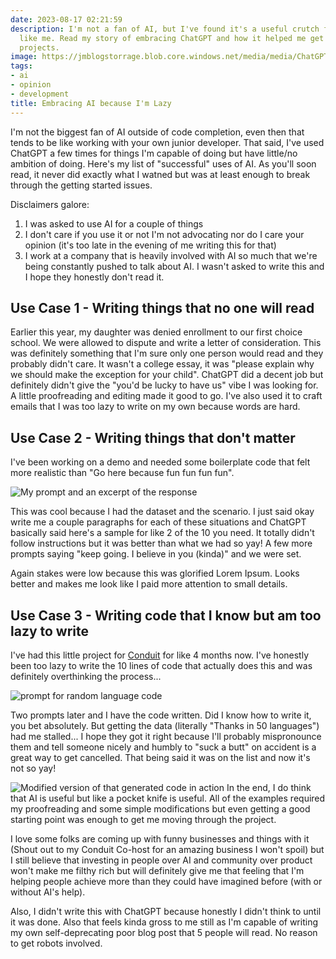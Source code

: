 ```yaml
---
date: 2023-08-17 02:21:59
description: I'm not a fan of AI, but I've found it's a useful crutch for lazy writers
  like me. Read my story of embracing ChatGPT and how it helped me get started on
  projects.
image: https://jmblogstorrage.blob.core.windows.net/media/media/ChatGPT%20random%20language%20code.png
tags:
- ai
- opinion
- development
title: Embracing AI because I'm Lazy
---
```


I'm not the biggest fan of AI outside of code completion, even then that tends to be like working with your own junior developer. That said, I've used ChatGPT a few times for things I'm capable of doing but have little/no ambition of doing. Here's my list of "successful" uses of AI. As you'll soon read, it never did exactly what I watned but was at least enough to break through the getting started issues.

Disclaimers galore:

1. I was asked to use AI for a couple of things
2. I don't care if you use it or not I'm not advocating nor do I care your opinion (it's too late in the evening of me writing this for that)
3. I work at a company that is heavily involved with AI so much that we're being constantly pushed to talk about AI. I wasn't asked to write this and I hope they honestly don't read it.

## Use Case 1 - Writing things that no one will read

Earlier this year, my daughter was denied enrollment to our first choice school. We were allowed to dispute and write a letter of consideration. This was definitely something that I'm sure only one person would read and they probably didn't care. It wasn't a college essay, it was "please explain why we should make the exception for your child".  ChatGPT did a decent job but definitely didn't give the "you'd be lucky to have us" vibe I was looking for. A little proofreading and editing made it good to go. I've also used it to craft emails that I was too lazy to write on my own because words are hard.

## Use Case 2 - Writing things that don't matter

I've been working on a demo and needed some boilerplate code that felt more realistic than "Go here because fun fun fun fun".

![My prompt and an excerpt of the response](https://jmblogstorrage.blob.core.windows.net/media/media/ChatGPT%20Solar%20System%20.png)

This was cool because I had the dataset and the scenario. I just said okay write me a couple paragraphs for each of these situations and ChatGPT basically said here's a sample for like 2 of the 10 you need. It totally didn't follow instructions but it was better than what we had so yay! A few more prompts saying "keep going. I believe in you (kinda)" and we were set.

Again stakes were low because this was glorified Lorem Ipsum. Looks better and makes me look like I paid more attention to small details.

## Use Case 3 - Writing code that I know but am too lazy to write

I've had this little project for [Conduit](https://relay.fm/conduit) for like 4 months now. I've honestly been too lazy to write the 10 lines of code that actually does this and was definitely overthinking the process...

![prompt for random language code](https://jmblogstorrage.blob.core.windows.net/media/media/ChatGPT%20random%20language%20code.png)

Two prompts later and I have the code written. Did I know how to write it, you bet absolutely. But getting the data (literally "Thanks in 50 languages") had me stalled... I hope they got it right because I'll probably mispronounce them and tell someone nicely and humbly to "suck a butt" on accident is a great way to get cancelled. That being said it was on the list and now it's not so yay!

![Modified version of that generated code in action](https://jmblogstorrage.blob.core.windows.net/media/media/Random%20Language%20Code%20Example.png)
In the end, I do think that AI is useful but like a pocket knife is useful. All of the examples required my proofreading and some simple modifications but even getting a good starting point was enough to get me moving through the project.

I love some folks are coming up with funny businesses and things with it (Shout out to my Conduit Co-host for an amazing business I won't spoil) but I still believe that investing in people over AI and community over product won't make me filthy rich but will definitely give me that feeling that I'm helping people achieve more than they could have imagined before (with or without AI's help).

Also, I didn't write this with ChatGPT because honestly I didn't think to until it was done. Also that feels kinda gross to me still as I'm capable of writing my own self-deprecating poor blog post that 5 people will read. No reason to get robots involved.
